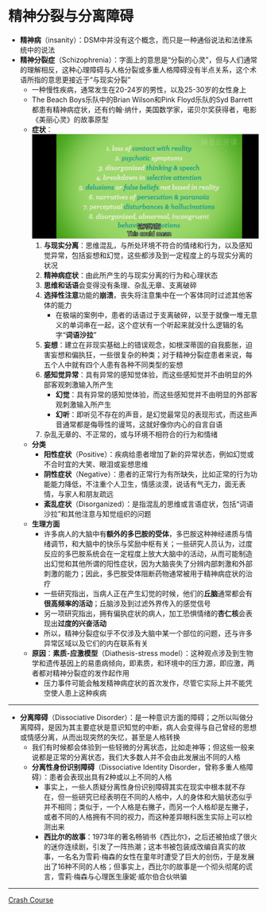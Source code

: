 # 精神分裂与分离障碍
* **精神病**（insanity）：DSM中并没有这个概念，而只是一种通俗说法和法律系统中的说法
* **精神分裂症**（Schizophrenia）：字面上的意思是“分裂的心灵”，但与人们通常的理解相反，这种心理障碍与人格分裂或多重人格障碍没有半点关系，这个术语所指的意思更接近于“与现实分裂”
  * 一种慢性疾病，通常发生在20-24岁的男性，以及25-30岁的女性身上
  * The Beach Boys乐队中的Brian Wilson和Pink Floyd乐队的Syd Barrett都患有精神病症状，还有约翰·纳什，美国数学家，诺贝尔奖获得者，电影《美丽心灵》的故事原型
  * **症状**：
![](images/Schizophrenia.png)
    1. **与现实分离**：思维混乱，与所处环境不符合的情绪和行为，以及感知觉异常，包括妄想和幻觉，这些都涉及到一定程度上的与现实分离的状况
    2. **精神病症状**：由此所产生的与现实分离的行为和心理状态
    3. **思维和话语**会变得没有条理、杂乱无章、支离破碎
    4. **选择性注意**功能的**崩溃**，丧失将注意集中在一个客体同时过滤其他客体的能力
       * 在极端的案例中，患者的话语过于支离破碎，以至于就像一堆无意义的单词串在一起，这个症状有一个听起来就没什么逻辑的名字“**词语沙拉**”
    5. **妄想**：建立在非现实基础上的错误观念，如根深蒂固的自我膨胀，迫害妄想和偏执狂，一些很复杂的种类；对于精神分裂症患者来说，每五个人中就有四个人患有各种不同类型的妄想
    6. **感知觉异常**：具有异常的感知觉体验，而这些感知觉并不由明显的外部客观刺激输入所产生
       * **幻觉**：具有异常的感知觉体验，而这些感知觉并不由明显的外部客观刺激输入所产生
       * **幻听**：即听见不存在的声音，是幻觉最常见的表现形式，而这些声音通常都是侮辱性的谩骂，这就好像你内心的自言自语
    7. 杂乱无章的、不正常的，或与环境不相符合的行为和情绪
  * **分类**
    * **阳性症状**（Positive）：疾病给患者增加了新的异常状态，例如幻觉或不合时宜的大笑、眼泪或妄想思维
    * **阴性症状**（Negative）：患者的正常行为有所缺失，比如正常的行为功能能力降低，不注重个人卫生，情感淡漠，说话有气无力，面无表情，与家人和朋友疏远
    * **紊乱症状**（Disorganized）：是指混乱的思维或言语症状，包括“词语沙拉”和其他注意与知觉组织的问题
  * **生理方面**
    * 许多病人的大脑中有**额外的多巴胺的受体**，多巴胺这种神经递质与情绪调节，和大脑中的快乐与奖励中枢有关；一些研究人员认为，过度反应的多巴胺系统会在一定程度上放大大脑中的活动，从而可能制造出幻觉和其他所谓的阳性症状，因为大脑丧失了分辨内部刺激和外部刺激的能力；因此，多巴胺受体阻断药物通常被用于精神病症状的治疗
    * 一些研究指出，当病人正在产生幻觉的时候，他们的**丘脑**通常都会有**很高频率的活动**；丘脑涉及到过滤外界传入的感觉信号
    * 另一项研究指出，拥有偏执症状的病人，加工恐惧情绪的**杏仁核**会表现出**过度的兴奋活动**
    * 所以，精神分裂症似乎不仅涉及大脑中某一个部位的问题，还与许多异常区域以及它们的内在联系有关
  * **原因**：**素质-应激模型**（Diathesis-stress model）：这种观点涉及到生物学和遗传基因上的易患病倾向，即素质，和环境中的压力源，即应激，两者都对精神分裂症的发作起作用
    * 压力事件可能会触发精神病症状的首次发作，尽管它实际上并不能凭空使人患上这种疾病
---
* **分离障碍**（Dissociative Disorder）：是一种意识方面的障碍；之所以叫做分离障碍，是因为其主要症状是意识知觉的中断，病人会变得与自己曾经的思想或情感分离，从而出现突然的失忆，甚至是人格转换
  * 我们有时候都会体验到一些轻微的分离状态，比如走神等；但这些一般来说都是正常的分离状态，我们大多数人并不会由此发展出不同的人格
  * **分离性身份识别障碍**（Dissociative Identity Disorder，曾称多重人格障碍）：患者会表现出具有2种或以上不同的人格
    * 事实上，一些人质疑分离性身份识别障碍其实在现实中根本就不存在，但一些研究已经表明在不同的人格中，人的身体和大脑状态似乎并不相同；类似于，一个人格是右撇子，而另一个人格却是左撇子，或者不同的人格拥有不同的视力，而这种差异眼科医生实际上可以检测出来
    * **西比尔的故事**：1973年的著名畅销书《西比尔》，之后还被拍成了很火的迷你连续剧，引发了一阵热潮；这本书被包装成改编自真实的故事，一名名为雪莉·梅森的女性在童年时遭受了巨大的创伤，于是发展出了16种不同的人格；但事实上，西比尔的故事是一个彻头彻尾的谎言，雪莉·梅森与心理医生康妮·威尔伯合伙哄骗
---
[Crash Course](https://www.bilibili.com/video/BV1Ax411N75Q?p=33)


  
  
